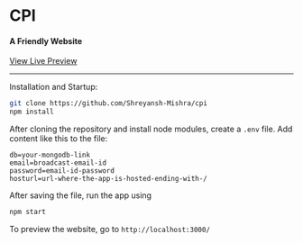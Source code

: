 # CPI

#### A Friendly Website

[View Live Preview](http://CPI.shreyansh_mishr.repl.co)

---------------------------------

Installation and Startup:
```bash
git clone https://github.com/Shreyansh-Mishra/cpi
npm install
```
After cloning the repository and install node modules, create a ``.env`` file.
Add content like this to the file:
```env
db=your-mongodb-link
email=broadcast-email-id
password=email-id-password
hosturl=url-where-the-app-is-hosted-ending-with-/
```
After saving the file, run the app using
```bash
npm start
```
To preview the website, go to ``http://localhost:3000/``
